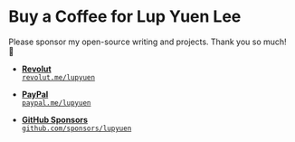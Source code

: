 # Buy a Coffee for Lup Yuen Lee

Please sponsor my open-source writing and projects. Thank you so much! 🙏

- [__Revolut__ <br> `revolut.me/lupyuen`](https://revolut.me/lupyuen)

- [__PayPal__ <br> `paypal.me/lupyuen`](https://paypal.me/lupyuen)

- [__GitHub Sponsors__ <br> `github.com/sponsors/lupyuen`](https://lupyuen.github.io/articles/sponsor)
